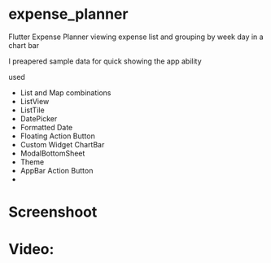 # expense_planner

Flutter Expense Planner 
viewing expense list and grouping by week day in a chart bar

I preapered sample data for quick showing the app ability

used
- List and Map combinations
- ListView
- ListTile
- DatePicker
- Formatted Date
- Floating Action Button
- Custom Widget ChartBar
- ModalBottomSheet
- Theme
- AppBar Action Button
- 


# Screenshoot



# Video:




